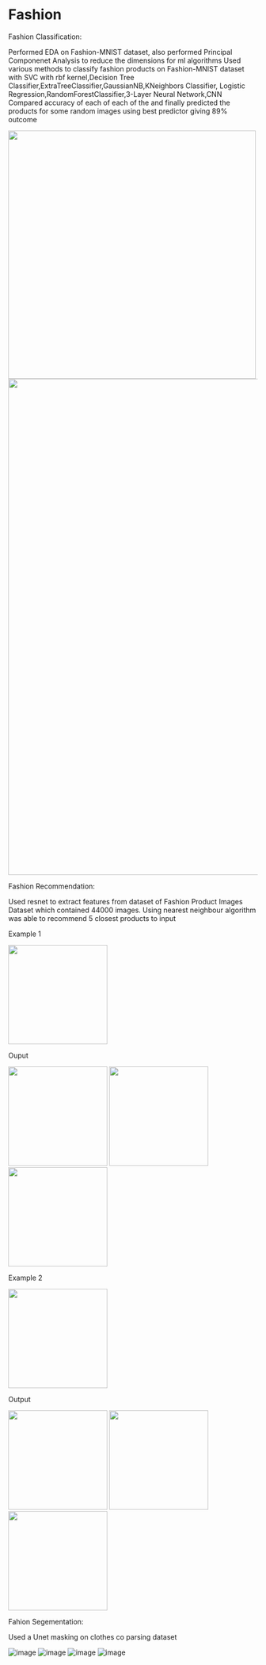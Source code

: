 # Fashion

Fashion Classification:

Performed EDA on Fashion-MNIST dataset, also performed Principal Componenet Analysis to reduce the dimensions for ml algorithms
Used various methods to classify fashion products on Fashion-MNIST dataset with SVC with rbf kernel,Decision Tree Classifier,ExtraTreeClassifier,GaussianNB,KNeighbors Classifier,
Logistic Regression,RandomForestClassifier,3-Layer Neural Network,CNN
Compared accuracy of each of each of the and finally predicted the products for some random images using best predictor giving 89% outcome


<img src="https://user-images.githubusercontent.com/57315504/149571203-fda7f1ba-959a-46ff-9f47-66a2057e9cb2.png" width="500">

<img src="https://user-images.githubusercontent.com/57315504/149556556-5fd549ff-14ba-40b2-a74e-bd08e57983c0.png" width="1000">

Fashion Recommendation:

Used resnet to extract features from dataset of Fashion Product Images Dataset which contained 44000 images.
Using nearest neighbour algorithm was able to recommend 5 closest products to input

Example 1

<img src="https://user-images.githubusercontent.com/57315504/149559263-006add92-0343-4f48-85e7-994db0718c8a.png" width="200">

Ouput

<img src="https://user-images.githubusercontent.com/57315504/149558676-95d9c632-ac77-42a2-a062-9a587e15a076.png" width="200"> <img src="https://user-images.githubusercontent.com/57315504/149558797-f461126f-42f3-408a-9cd6-bb59eb1cc0c6.png" width="200"> <img src="https://user-images.githubusercontent.com/57315504/149558875-9272b2cd-712c-40a3-aa45-04698c38c97f.png" width="200">


Example 2 

<img src="https://user-images.githubusercontent.com/57315504/149559513-2cf48afc-b1aa-4906-8657-4f59aee59687.png" width="200">

Output

<img src="https://user-images.githubusercontent.com/57315504/149559583-a0cd6948-57ca-47c5-9e59-e5280d012740.png" width="200"> <img src="https://user-images.githubusercontent.com/57315504/149559704-dfa7a3cd-0b52-4167-9e26-c4fbf9ce0370.png" width="200"> <img src="https://user-images.githubusercontent.com/57315504/149559802-77dc24d1-31e0-4cc7-9245-ff992026f356.png" width="200">







Fahion Segementation:

Used a Unet masking on clothes co parsing dataset

![image](https://user-images.githubusercontent.com/57315504/149556878-6f7907a0-5389-49b9-ac18-7c59292ba4bb.png)
![image](https://user-images.githubusercontent.com/57315504/149556947-176dfaac-e8e8-49b2-9316-6a14e1d26fae.png)
![image](https://user-images.githubusercontent.com/57315504/149556923-ddb153db-df62-4b9d-ac17-0fbb589d1982.png)
![image](https://user-images.githubusercontent.com/57315504/149556989-6b477cbd-aad9-4616-a718-86a19375423a.png)


